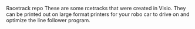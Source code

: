 Racetrack repo
These are some rcetracks that were created in Visio. They can be printed out on large format printers for your robo car to drive on and optimize the line follower program.

